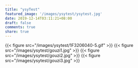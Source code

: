 ```yaml
---
title: "ysyTest"
featured_image: '/images/ysytest/ysytest.jpg'
date: 2019-12-14T03:11:21+08:00
draft: false
comments: true
share: true  
---
```




{{< figure src="/images/ysytest/1F3206040-5.gif" >}}
{{< figure src="/images/ysytest/gouzi1.jpg" >}}
{{< figure src="/images/ysytest/gouzi2.jpg" >}}
{{< figure src="/images/ysytest/gouzi3.jpg" >}}
